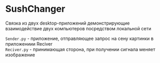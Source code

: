 # SushChanger
Связка из двух desktop-приложений демонстрирующие взаимодействие двух компьютеров посредством локальной сети

`Sender.py` - приложение, отправляющее запрос на сену картинки в приложениии Reciver<br>
`Reciver.py` - принимающая сторона, при получении сигнала меняет изображение
